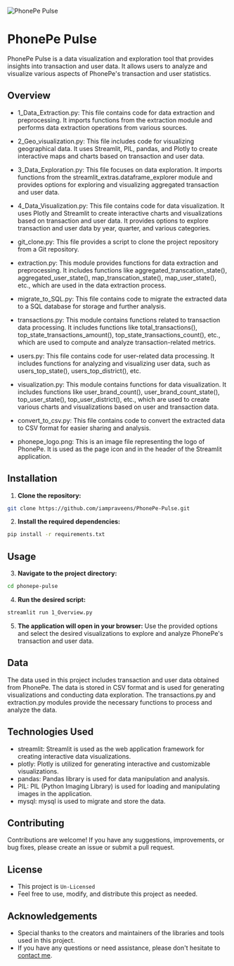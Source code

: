 ![PhonePe Pulse](phonepe_logo.png)
# PhonePe Pulse

PhonePe Pulse is a data visualization and exploration tool that provides insights into transaction and user data. It allows users to analyze and visualize various aspects of PhonePe's transaction and user statistics.

## Overview

- 1_Data_Extraction.py: This file contains code for data extraction and preprocessing. It imports functions from the extraction module and performs data extraction operations from various sources.

- 2_Geo_visualization.py: This file includes code for visualizing geographical data. It uses Streamlit, PIL, pandas, and Plotly to create interactive maps and charts based on transaction and user data.

- 3_Data_Exploration.py: This file focuses on data exploration. It imports functions from the streamlit_extras.dataframe_explorer module and provides options for exploring and visualizing aggregated transaction and user data.

- 4_Data_Visualization.py: This file contains code for data visualization. It uses Plotly and Streamlit to create interactive charts and visualizations based on transaction and user data. It provides options to explore transaction and user data by year, quarter, and various categories.

- git_clone.py: This file provides a script to clone the project repository from a Git repository.

- extraction.py: This module provides functions for data extraction and preprocessing. It includes functions like aggregated_transcation_state(), aggregated_user_state(), map_transcation_state(), map_user_state(), etc., which are used in the data extraction process.

- migrate_to_SQL.py: This file contains code to migrate the extracted data to a SQL database for storage and further analysis.

- transactions.py: This module contains functions related to transaction data processing. It includes functions like total_transactions(), top_state_transactions_amount(), top_state_transactions_count(), etc., which are used to compute and analyze transaction-related metrics.

- users.py: This file contains code for user-related data processing. It includes functions for analyzing and visualizing user data, such as users_top_state(), users_top_district(), etc.

- visualization.py: This module contains functions for data visualization. It includes functions like user_brand_count(), user_brand_count_state(), top_user_state(), top_user_district(), etc., which are used to create various charts and visualizations based on user and transaction data.

- convert_to_csv.py: This file contains code to convert the extracted data to CSV format for easier sharing and analysis.

- phonepe_logo.png: This is an image file representing the logo of PhonePe. It is used as the page icon and in the header of the Streamlit application.


## Installation

1. **Clone the repository:**
```bash
git clone https://github.com/iampraveens/PhonePe-Pulse.git
```

2. **Install the required dependencies:**
```bash
pip install -r requirements.txt
```

## Usage

3. **Navigate to the project directory:**
```bash
cd phonepe-pulse
```
4. **Run the desired script:**
```bash
streamlit run 1_Overview.py
```
5. **The application will open in your browser:**
Use the provided options and select the desired visualizations to explore and analyze PhonePe's transaction and user data.

## Data
The data used in this project includes transaction and user data obtained from PhonePe. The data is stored in CSV format and is used for generating visualizations and conducting data exploration. The transactions.py and extraction.py modules provide the necessary functions to process and analyze the data.

## Technologies Used
- streamlit: Streamlit is used as the web application framework for creating interactive data visualizations.
- plotly: Plotly is utilized for generating interactive and customizable visualizations.
- pandas: Pandas library is used for data manipulation and analysis.
- PIL: PIL (Python Imaging Library) is used for loading and manipulating images in the application.
- mysql: mysql is used to migrate and store the data.

## Contributing

Contributions are welcome! If you have any suggestions, improvements, or bug fixes, please create an issue or submit a pull request.

## License

- This project is `Un-Licensed`
- Feel free to use, modify, and distribute this project as needed.

## Acknowledgements

- Special thanks to the creators and maintainers of the libraries and tools used in this project.
- If you have any questions or need assistance, please don't hesitate to [contact me](https://www.linkedin.com/in/sathishkumarraj/).

